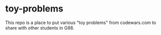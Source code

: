 # toy-problems
This repo is a place to put various "toy problems" from codewars.com to share with other students in G88.
